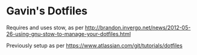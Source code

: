 # Gavin's Dotfiles

Requires and uses stow, as per http://brandon.invergo.net/news/2012-05-26-using-gnu-stow-to-manage-your-dotfiles.html

Previously setup as per https://www.atlassian.com/git/tutorials/dotfiles
